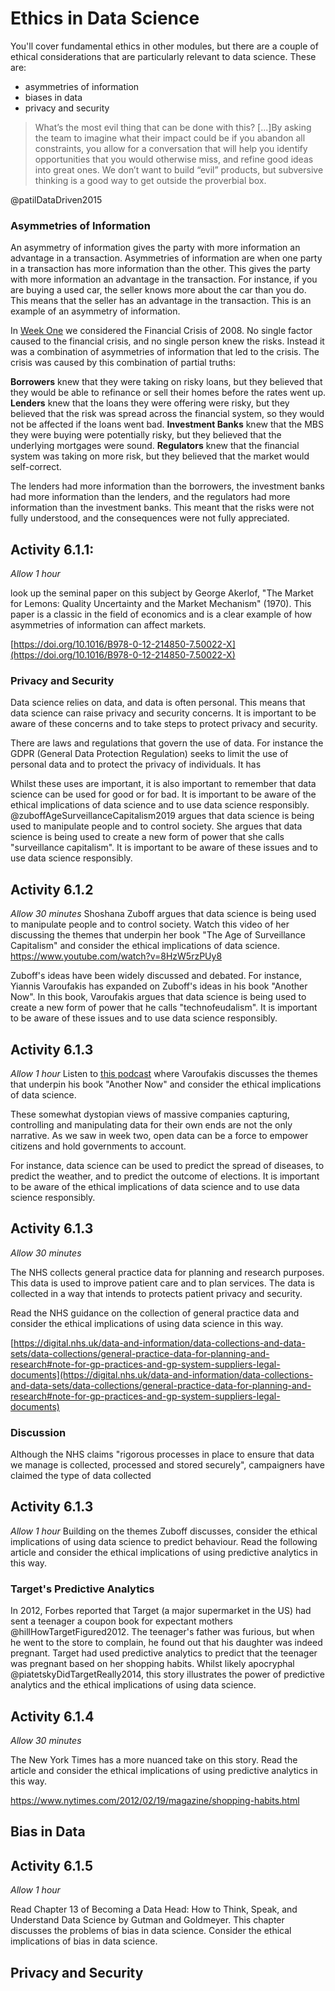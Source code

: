 # Ethics in Data Science

You'll cover fundamental ethics in other modules, but there are a couple of
ethical considerations that are particularly relevant to data science. These
are:

- asymmetries of information
- biases in data
- privacy and security

> What’s the most evil thing that can be done with this? \[...\]By asking the
> team to imagine what their impact could be if you abandon all constraints, you
> allow for a conversation that will help you identify opportunities that you
> would otherwise miss, and refine good ideas into great ones. We don’t want to
> build “evil” products, but subversive thinking is a good way to get outside
> the proverbial box.

@patilDataDriven2015

### Asymmetries of Information

An asymmetry of information gives the party with more information an advantage
in a transaction. Asymmetries of information are when one party in a transaction
has more information than the other. This gives the party with more information
an advantage in the transaction. For instance, if you are buying a used car, the
seller knows more about the car than you do. This means that the seller has an
advantage in the transaction. This is an example of an asymmetry of information.

In [Week One](Week_1-Introduction.md) we considered the Financial Crisis
of 2008. No single factor caused to the financial crisis, and no single person
knew the risks. Instead it was a combination of asymmetries of information that
led to the crisis. The crisis was caused by this combination of partial truths:

**Borrowers** knew that they were taking on risky loans, but they believed that
they would be able to refinance or sell their homes before the rates went up.
**Lenders** knew that the loans they were offering were risky, but they believed
that the risk was spread across the financial system, so they would not be
affected if the loans went bad. **Investment Banks** knew that the MBS they were
buying were potentially risky, but they believed that the underlying mortgages
were sound. **Regulators** knew that the financial system was taking on more
risk, but they believed that the market would self-correct.

The lenders had more information than the borrowers, the investment banks had
more information than the lenders, and the regulators had more information than
the investment banks. This meant that the risks were not fully understood, and
the consequences were not fully appreciated.

## Activity 6.1.1:

_Allow 1 hour_

look up the seminal paper on this subject by George Akerlof, "The Market for
Lemons: Quality Uncertainty and the Market Mechanism" (1970). This paper is a
classic in the field of economics and is a clear example of how asymmetries of
information can affect markets.

[https://doi.org/10.1016/B978-0-12-214850-7.50022-X](https://doi.org/10.1016/B978-0-12-214850-7.50022-X)

### Privacy and Security

Data science relies on data, and data is often personal. This means that data
science can raise privacy and security concerns. It is important to be aware of
these concerns and to take steps to protect privacy and security.

There are laws and regulations that govern the use of data. For instance the
GDPR (General Data Protection Regulation) seeks to limit the use of personal
data and to protect the privacy of individuals. It has

Whilst these uses are important, it is also important to remember that data
science can be used for good or for bad. It is important to be aware of the
ethical implications of data science and to use data science responsibly.
@zuboffAgeSurveillanceCapitalism2019 argues that data science is being used to
manipulate people and to control society. She argues that data science is being
used to create a new form of power that she calls "surveillance capitalism". It
is important to be aware of these issues and to use data science responsibly.

## Activity 6.1.2

_Allow 30 minutes_ Shoshana Zuboff argues that data science is being used to
manipulate people and to control society. Watch this video of her discussing the
themes that underpin her book "The Age of Surveillance Capitalism" and consider
the ethical implications of data science.
https://www.youtube.com/watch?v=8HzW5rzPUy8

Zuboff's ideas have been widely discussed and debated. For instance, Yiannis
Varoufakis has expanded on Zuboff's ideas in his book "Another Now". In this
book, Varoufakis argues that data science is being used to create a new form of
power that he calls "technofeudalism". It is important to be aware of these
issues and to use data science responsibly.

## Activity 6.1.3

_Allow 1 hour_ Listen to
[this podcast](https://www.philosophizethis.org/podcast/episode-201-transcript-bkx3e-37rkx-bpl83-ysc9b-kkg62)
where Varoufakis discusses the themes that underpin his book "Another Now" and
consider the ethical implications of data science.

These somewhat dystopian views of massive companies capturing, controlling and
manipulating data for their own ends are not the only narrative. As we saw in
week two, open data can be a force to empower citizens and hold governments to
account.

For instance, data science can be used to predict the spread of diseases, to
predict the weather, and to predict the outcome of elections. It is important to
be aware of the ethical implications of data science and to use data science
responsibly.

## Activity 6.1.3

_Allow 30 minutes_

The NHS collects general practice data for planning and research purposes. This
data is used to improve patient care and to plan services. The data is collected
in a way that intends to protects patient privacy and security.

Read the NHS guidance on the collection of general practice data and consider
the ethical implications of using data science in this way.

[https://digital.nhs.uk/data-and-information/data-collections-and-data-sets/data-collections/general-practice-data-for-planning-and-research#note-for-gp-practices-and-gp-system-suppliers-legal-documents](https://digital.nhs.uk/data-and-information/data-collections-and-data-sets/data-collections/general-practice-data-for-planning-and-research#note-for-gp-practices-and-gp-system-suppliers-legal-documents)

### Discussion

Although the NHS claims "rigorous processes in place to ensure that data we
manage is collected, processed and stored securely", campaigners have claimed
the type of data collected

## Activity 6.1.3

_Allow 1 hour_ Building on the themes Zuboff discusses, consider the ethical
implications of using data science to predict behaviour. Read the following
article and consider the ethical implications of using predictive analytics in
this way.

### Target's Predictive Analytics

In 2012, Forbes reported that Target (a major supermarket in the US) had sent a
teenager a coupon book for expectant mothers @hillHowTargetFigured2012. The
teenager's father was furious, but when he went to the store to complain, he
found out that his daughter was indeed pregnant. Target had used predictive
analytics to predict that the teenager was pregnant based on her shopping
habits. Whilst likely apocryphal @piatetskyDidTargetReally2014, this story
illustrates the power of predictive analytics and the ethical implications of
using data science.

## Activity 6.1.4

_Allow 30 minutes_

The New York Times has a more nuanced take on this story. Read the article and
consider the ethical implications of using predictive analytics in this way.

https://www.nytimes.com/2012/02/19/magazine/shopping-habits.html

## Bias in Data

<!-- TODO -->

## Activity 6.1.5

_Allow 1 hour_

Read Chapter 13 of Becoming a Data Head: How to Think, Speak, and Understand
Data Science by Gutman and Goldmeyer. This chapter discusses the problems of
bias in data science. Consider the ethical implications of bias in data science.

## Privacy and Security

<!-- TODO -->
